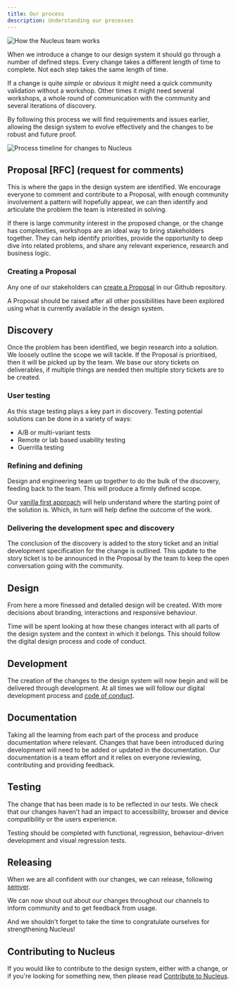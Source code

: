 ```yaml
---
title: Our process
description: Understanding our processes
---
```


![How the Nucleus team works](https://user-images.githubusercontent.com/45626534/95470033-37185880-0978-11eb-83cb-79bea6fe1e9a.png)

When we introduce a change to our design system it should go through a number of defined steps. Every change takes a different length of time to complete. Not each step takes the same length of time.

If a change is quite _simple_ or _obvious_ it might need a quick community validation without a workshop. Other times it might need several workshops, a whole round of communication with the community and several iterations of discovery.

By following this process we will find requirements and issues earlier, allowing the design system to evolve effectively and the changes to be robust and future proof.

![Process timeline for changes to Nucleus](https://user-images.githubusercontent.com/7101754/78082493-0f35b000-73ab-11ea-81ed-97970477736d.jpg)

## Proposal [RFC] (request for comments)

This is where the gaps in the design system are identified. We encourage everyone to comment and contribute to a Proposal, with enough community involvement a pattern will hopefully appear, we can then identify and articulate the problem the team is interested in solving.

If there is large community interest in the proposed change, or the change has complexities, workshops are an ideal way to bring stakeholders together. They can help identify priorities, provide the opportunity to deep dive into related problems, and share any relevant experience, research and business logic. 

### Creating a Proposal

Any one of our stakeholders can [create a Proposal](https://github.com/ConnectedHomes/nucleus/issues/new?assignees=&labels=RFC%2C+draft&template=b--proposal.md&title=%5BRFC%5D+Title+of+the+request) in our Github repository.

A Proposal should be raised after all other possibilities have been explored using what is currently available in the design system.

## Discovery

Once the problem has been identified, we begin research into a solution. We loosely outline the scope we will tackle. If the Proposal is prioritised, then it will be picked up by the team. We base our story tickets on deliverables, if multiple things are needed then multiple story tickets are to be created.

### User testing

As this stage testing plays a key part in discovery. Testing potential solutions can be done in a variety of ways:

- A/B or multi-variant tests
- Remote or lab based usability testing
- Guerrilla testing

### Refining and defining

Design and engineering team up together to do the bulk of the discovery, feeding back to the team. This will produce a firmly defined scope. 

Our [vanilla first approach](/community/vanilla-first) will help understand where the starting point of the solution is. Which, in turn will help define the outcome of the work.

### Delivering the development spec and discovery

The conclusion of the discovery is added to the story ticket and an initial development specification for the change is outlined. This update to the story ticket is to be announced in the Proposal by the team to keep the open conversation going with the community.

## Design

From here a more finessed and detailed design will be created. With more decisions about branding, interactions and responsive behaviour.

Time will be spent looking at how these changes interact with all parts of the design system and the context in which it belongs. This should follow the digital design process and code of conduct.

## Development

The creation of the changes to the design system will now begin and will be delivered through development. At all times we will follow our digital development process and [code of conduct](https://github.com/ConnectedHomes/ember-commons/blob/master/CODE_OF_CONDUCT).

## Documentation

Taking all the learning from each part of the process and produce documentation where relevant. Changes that have been introduced during development will need to be added or updated in the documentation. Our documentation is a team effort and it relies on everyone reviewing, contributing and providing feedback.

## Testing

The change that has been made is to be reflected in our tests. We check that our changes haven't had an impact to accessibility, browser and device compatibility or the users experience.

Testing should be completed with functional, regression, behaviour-driven development and visual regression tests.

## Releasing

When we are all confident with our changes, we can release, following [semver](https://semver.org/).

We can now shout out about our changes throughout our channels to inform community and to get feedback from usage.

And we shouldn't forget to take the time to congratulate ourselves for strengthening Nucleus!

## Contributing to Nucleus

If you would like to contribute to the design system, either with a change, or if you're looking for something new, then please read [Contribute to Nucleus](/community/contribute-to-nucleus).
